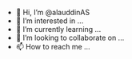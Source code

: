 - 👋 Hi, I’m @alauddinAS
- 👀 I’m interested in ...
- 🌱 I’m currently learning ...
- 💞️ I’m looking to collaborate on ...
- 📫 How to reach me ...

<!---
alauddinAS/alauddinAS is a ✨ special ✨ repository because its `README.md` (this file) appears on your GitHub profile.
You can click the Preview link to take a look at your changes.
--->
